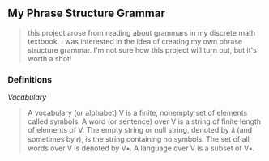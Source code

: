 ## My Phrase Structure Grammar

> this project arose from reading about grammars in my discrete math textbook. I was interested in the idea of creating my own phrase structure grammar.
> I'm not sure how this project will turn out, but it's worth a shot!

### Definitions
*Vocabulary*
> A vocabulary (or alphabet) V is a finite, nonempty set of elements called symbols. A word
(or sentence) over V is a string of finite length of elements of V. The empty string or null
string, denoted by 𝜆 (and sometimes by 𝜖), is the string containing no symbols. The set of all
words over V is denoted by V∗. A language over V is a subset of V∗.
